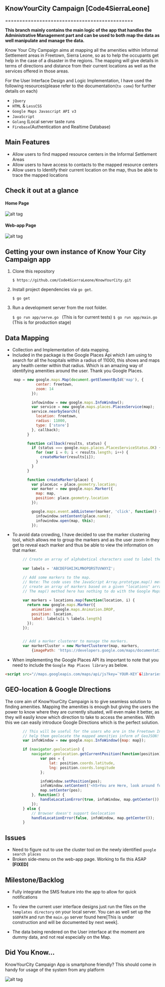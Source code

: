 ## KnowYourCity Campaign [Code4SierraLeone]
=============================================


**This branch mainly contains the main logic of the app that handles the Administrative Management part and can be used to both map the data as well manipulate and manage the data.**

Know Your City Campaign aims at mapping all the amenities within Informal Settlement areas in Freetown, Sierra Leone, so as to help the occupants get help in the case of a disaster in the regions. The mapping will give details in terms of directions and distance from their current locations as well as the services offered in those areas.


For the User Interface Design and Logic Implementation, I have used the following resources(please refer to the documentation(`to come`) for further details on each)
* `jQuery`
* `HTML` & `LessCSS`
* `Google Maps Javascript API v3`
* `JavaScript`
* `Golang` (Local server taste runs
* `Firebase`(Authentication and Realtime Database)

## Main Features
* Allow users to find mapped resource centers in the Informal Settlement Areas
* Allow users to have access to contacts to the mapped resource centers
* Allow users to  Identify their current location on the map, thus be able to trace the mapped locations

## Check it out at a glance

#### Home Page

![alt tag](https://raw.githubusercontent.com/Code4SierraLeone/KnowYourCity/base/assets/img/photos/13.png)

#### Web-app Page

![alt tag](https://raw.githubusercontent.com/Code4SierraLeone/KnowYourCity/base/assets/img/photos/12.png)

## Getting your own instance of Know Your City Campaign app

1. Clone this repository

   `$ https://github.com/Code4SierraLeone/KnowYourCity.git`

2. Install project dependencies via `go get`.

    `$ go get`

3. Run a development server from the root folder.

    `$ go run app/serve.go ` (This is for current tests)
    `$ go run app/main.go ` (This is for production stage)

## Data Mapping
* Collection and Implementation of data mapping.
* Included in the package is the Google Places Api which I am using to search for all the hospitals within a radius of 11000, this shows and maps any health center within that radius. Which is an amazing way of identifying amenities around the user. Thank you Google Places.

```javascript
	map = new google.maps.Map(document.getElementById('map'), {
	          center: freetown,
	          zoom: 14
	        });

	        infowindow = new google.maps.InfoWindow();
	        var service = new google.maps.places.PlacesService(map);
	        service.nearbySearch({
	          location: freetown,
	          radius: 11000,
	          type: ['store']
	        }, callback);
	      }

	      function callback(results, status) {
	        if (status === google.maps.places.PlacesServiceStatus.OK) {
	          for (var i = 0; i < results.length; i++) {
	            createMarker(results[i]);
	          }
	        }
	      }

	      function createMarker(place) {
	        var placeLoc = place.geometry.location;
	        var marker = new google.maps.Marker({
	          map: map,
	          position: place.geometry.location
	        });

	        google.maps.event.addListener(marker, 'click', function() {
	          infowindow.setContent(place.name);
	          infowindow.open(map, this);
	        });
```

* To avoid data crowding, I have decided to use the marker clustering tool, which allows me to group the markers and as the user zoom in they get to reveal each marker and thus be able to view the information on that marker.

```javascript
        // Create an array of alphabetical characters used to label the markers.
        
        var labels = 'ABCDEFGHIJKLMNOPQRSTUVWXYZ';

        // Add some markers to the map.
        // Note: The code uses the JavaScript Array.prototype.map() method to
        // create an array of markers based on a given "locations" array.
        // The map() method here has nothing to do with the Google Maps API.
        
        var markers = locations.map(function(location, i) {
          return new google.maps.Marker({
            animation: google.maps.Animation.DROP,
            position: location,
            label: labels[i % labels.length]
          });
        });
        

        // Add a marker clusterer to manage the markers.
        var markerCluster = new MarkerClusterer(map, markers,
            {imagePath: 'https://developers.google.com/maps/documentation/javascript/examples/markerclusterer/m'});

```
* When implementing the Google Places API its important to note that you need to include the `Google Map Places library`
as below.
```html
<script src="//maps.googleapis.com/maps/api/js?key=`YOUR-KEY`&libraries=places"></script>
```

## GEO-location & Google DIrections

The core aim of KnowYourCity Campaign is to give seamless solution to finding amenities. Mapping the amenities is enough but 
giving the users the power to know where they are currently situated, will even make it better, as they will easily know which
direction to take to access the amenities. With this we can easily introduce Google Directions which is the perfect solution.

```javascript
        // This will be useful for the users who are in the Freetown Informal Settlement Areas and will
        // help them geolocate the mapped amenities inform of GeoJSON!
        var infoWindow = new google.maps.InfoWindow({map: map});

        if (navigator.geolocation) {
            navigator.geolocation.getCurrentPosition(function(position) {
                var pos = {
                    lat: position.coords.latitude,
                    lng: position.coords.longitude
                };

                infoWindow.setPosition(pos);
                infoWindow.setContent('<h5>You are Here, look around for location of the nearest Mapped Facility.</h5>');
                map.setCenter(pos);
            }, function() {
                handleLocationError(true, infoWindow, map.getCenter());
            });
        } else {
            // Browser doesn't support Geolocation
            handleLocationError(false, infoWindow, map.getCenter());
        }
```

## Issues

* Need to figure out to use the cluster tool on the newly identified `google search places`
* Broken side-menu on the web-app page. Working to fix this ASAP **[FIXED]**

## Milestone/Backlog
* Fully integrate the SMS feature into the app to allow for quick notifications


* To view the current user interface designs just run the files on the `templates directory` on your local server. You can as well set up the `$GOPATH` and run the `main.go` server found here[This is under construction and will be documented by next week].
* The data being rendered on the User interface at the moment are dummy data, and not real especially on the Map.

## Did You Know...

KnowYourCity Campaign App is smartphone friendly? This should come in handy for usage of the system from any platform

![alt tag](https://raw.githubusercontent.com/Code4SierraLeone/KnowYourCity/base/assets/img/photos/11.png)


